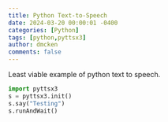 ```yaml
---
title: Python Text-to-Speech
date: 2024-03-20 00:00:01 -0400
categories: [Python]
tags: [python,pyttsx3]
author: dmcken 
comments: false
---
```


Least viable example of python text to speech.

```python
import pyttsx3
s = pyttsx3.init()
s.say("Testing")
s.runAndWait()
```